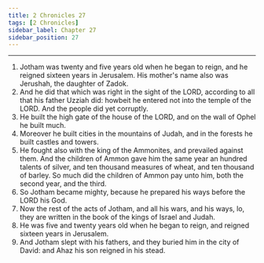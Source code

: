 ```yaml
---
title: 2 Chronicles 27
tags: [2 Chronicles]
sidebar_label: Chapter 27
sidebar_position: 27
---
```


---
1. Jotham was twenty and five years old when he began to reign, and he reigned sixteen years in Jerusalem. His mother's name also was Jerushah, the daughter of Zadok.
2. And he did that which was right in the sight of the LORD, according to all that his father Uzziah did: howbeit he entered not into the temple of the LORD. And the people did yet corruptly.
3. He built the high gate of the house of the LORD, and on the wall of Ophel he built much.
4. Moreover he built cities in the mountains of Judah, and in the forests he built castles and towers.
5. He fought also with the king of the Ammonites, and prevailed against them. And the children of Ammon gave him the same year an hundred talents of silver, and ten thousand measures of wheat, and ten thousand of barley. So much did the children of Ammon pay unto him, both the second year, and the third.
6. So Jotham became mighty, because he prepared his ways before the LORD his God.
7. Now the rest of the acts of Jotham, and all his wars, and his ways, lo, they are written in the book of the kings of Israel and Judah.
8. He was five and twenty years old when he began to reign, and reigned sixteen years in Jerusalem.
9. And Jotham slept with his fathers, and they buried him in the city of David: and Ahaz his son reigned in his stead.